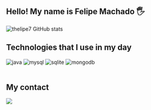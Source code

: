 ## Hello! My name is Felipe Machado 🖐️

![thelipe7 GitHub stats](https://github-readme-stats.vercel.app/api?username=thelipe7&show_icons=true&theme=dracula&count_private=true)

## Technologies that I use in my day

<div style="display: inline_block">
  <img align="center" alt="java" src="https://img.shields.io/badge/Java-ED8B00?style=for-the-badge&logo=openjdk&logoColor=white" />
  <img align="center" alt="mysql" src="https://img.shields.io/badge/MySQL-00000F?style=for-the-badge&logo=mysql&logoColor=white" />
  <img align="center" alt="sqlite" src="https://img.shields.io/badge/SQLite-07405E?style=for-the-badge&logo=sqlite&logoColor=white" />
  <img align="center" alt="mongodb" src="https://img.shields.io/badge/MongoDB-4EA94B?style=for-the-badge&logo=mongodb&logoColor=white" />
</div><br/>

## My contact

<a href="https://discord.com/users/811063542077587497" target="_blank"><img src="https://img.shields.io/badge/Discord-7289DA?style=for-the-badge&logo=discord&logoColor=white" target="_blank"></a>
